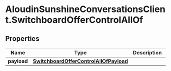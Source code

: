 # AloudinSunshineConversationsClient.SwitchboardOfferControlAllOf

## Properties

Name | Type | Description | Notes
------------ | ------------- | ------------- | -------------
**payload** | [**SwitchboardOfferControlAllOfPayload**](SwitchboardOfferControlAllOfPayload.md) |  | [optional] 


